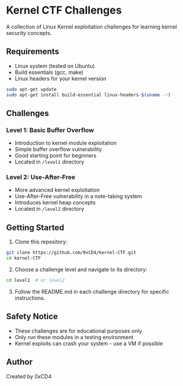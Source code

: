 # Kernel CTF Challenges

A collection of Linux Kernel exploitation challenges for learning kernel security concepts.

## Requirements
- Linux system (tested on Ubuntu)
- Build essentials (gcc, make)
- Linux headers for your kernel version
```bash
sudo apt-get update
sudo apt-get install build-essential linux-headers-$(uname -r)
```

## Challenges

### Level 1: Basic Buffer Overflow
- Introduction to kernel module exploitation
- Simple buffer overflow vulnerability
- Good starting point for beginners
- Located in `/level1` directory

### Level 2: Use-After-Free
- More advanced kernel exploitation
- Use-After-Free vulnerability in a note-taking system
- Introduces kernel heap concepts
- Located in `/level2` directory

## Getting Started
1. Clone this repository:
```bash
git clone https://github.com/0xCD4/kernel-CTF.git
cd kernel-CTF
```

2. Choose a challenge level and navigate to its directory:
```bash
cd level1  # or level2
```

3. Follow the README.md in each challenge directory for specific instructions.

## Safety Notice
- These challenges are for educational purposes only
- Only run these modules in a testing environment
- Kernel exploits can crash your system - use a VM if possible

## Author
Created by 0xCD4
